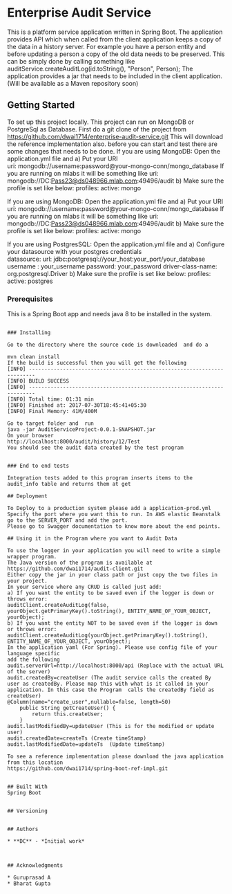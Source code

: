 # Enterprise Audit Service

This is a platform service application written in Spring Boot. The application provides API which when called from the client application keeps a copy of the data in a history server. 
For example you have a person entity and before updating a person a copy of the old data needs to be preserved. This can be simply done by calling something like 
	auditService.createAuditLog(id.toString(), "Person", Person);
The application provides a jar that needs to be included in the client application. (Will be available as a Maven repository soon)

## Getting Started
To set up this project locally.
This project can run on MongoDB or PostgreSql as Database. 
First do a git clone of the project from https://github.com/dwai1714/enterprise-audit-service.git
This will download the reference implementation also.
before you can start and test there are some changes that needs to be done.
If you are using MongoDB: Open the application.yml file and 
a) Put your URI  
	uri: mongodb://username:password@your-mongo-conn/mongo_database 
	If you are running on mlabs it will be something like  uri: mongodb://DC:Pass23@ds048966.mlab.com:49496/audit
b) Make sure the profile is set like below: 
		profiles:
	      active: mongo
	
If you are using MongoDB: Open the application.yml file and 
a) Put your URI  
	uri: mongodb://username:password@your-mongo-conn/mongo_database 
	If you are running on mlabs it will be something like  uri: mongodb://DC:Pass23@ds048966.mlab.com:49496/audit
b) Make sure the profile is set like below: 
		profiles:
	      active: mongo

If you are using PostgresSQL: Open the application.yml file and 
a) Configure your datasource with your postgres credentials  
datasource:
    url: jdbc:postgresql://your_host:your_port/your_database 
    username : your_username
    password: your_password
    driver-class-name: org.postgresql.Driver
b) Make sure the profile is set like below: 
		profiles:
	      active: postgres
	

### Prerequisites

This is a Spring Boot app and needs java 8 to be installed in the system.
```

### Installing

Go to the directory where the source code is downloaded  and do a 

mvn clean install
If the build is successful then you will get the following 
[INFO] ------------------------------------------------------------------------
[INFO] BUILD SUCCESS
[INFO] ------------------------------------------------------------------------
[INFO] Total time: 01:31 min
[INFO] Finished at: 2017-07-30T18:45:41+05:30
[INFO] Final Memory: 41M/400M

Go to target folder and  run
java -jar AuditServiceProject-0.0.1-SNAPSHOT.jar
On your browser 
http://localhost:8000/audit/history/12/Test 
You should see the audit data created by the test program


### End to end tests

Integration tests added to this program inserts items to the audit_info table and returns them at get

## Deployment

To Deploy to a production system please add a application-prod.yml
Specify the port where you want this to run. In AWS elastic Beanstalk go to the SERVER_PORT and add the port.
Please go to Swagger documentation to know more about the end points.

## Using it in the Program where you want to Audit Data

To use the logger in your application you will need to write a simple wrapper program.
The Java version of the program is available at  
https://github.com/dwai1714/audit-client.git 
Either copy the jar in your class path or just copy the two files in your project.
In your service where any CRUD is called just add:
a) If you want the entity to be saved even if the logger is down or throws error:
auditClient.createAuditLog(false, yourObject.getPrimaryKey().toString(), ENTITY_NAME_OF_YOUR_OBJECT, yourObject);
b) If you want the entity NOT to be saved even if the logger is down or throws error:
auditClient.createAuditLog(yourObject.getPrimaryKey().toString(), ENTITY_NAME_OF_YOUR_OBJECT, yourObject);
In the application yaml (For Spring). Please use config file of your language specific 
add the following 
audit.serverUrl=http://localhost:8000/api (Replace with the actual URL of the server)
audit.createdBy=createUser (The audit service calls the created By user as createdBy. Please map this with what is it called in your application. In this case the Program  calls the createdBy field as createUser)
@Column(name="create_user",nullable=false, length=50)
    public String getCreateUser() {
        return this.createUser;
    }
audit.lastModifiedBy=updateUser (This is for the modified or update user)
audit.createdDate=createTs (Create timeStamp)
audit.lastModifiedDate=updateTs  (Update timeStamp)

To see a reference implementation please download the java application from this location
https://github.com/dwai1714/spring-boot-ref-impl.git


## Built With
Spring Boot


## Versioning


## Authors

* **DC** - *Initial work* 



## Acknowledgments

* Guruprasad A
* Bharat Gupta


